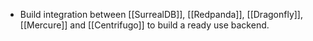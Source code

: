 - Build integration between [[SurrealDB]], [[Redpanda]], [[Dragonfly]], [[Mercure]] and [[Centrifugo]] to build a ready use backend.
